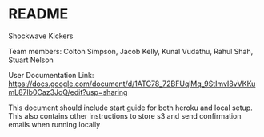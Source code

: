 # README

Shockwave Kickers

Team members: Colton Simpson, Jacob Kelly, Kunal Vudathu, Rahul Shah, Stuart Nelson

User Documentation Link: 
https://docs.google.com/document/d/1ATG78_72BFUqlMq_9StImvI8vVKKumL87lb0Caz3JoQ/edit?usp=sharing

This document should include start guide for both heroku and local setup. This also contains other instructions to store s3 and send confirmation emails when running locally

